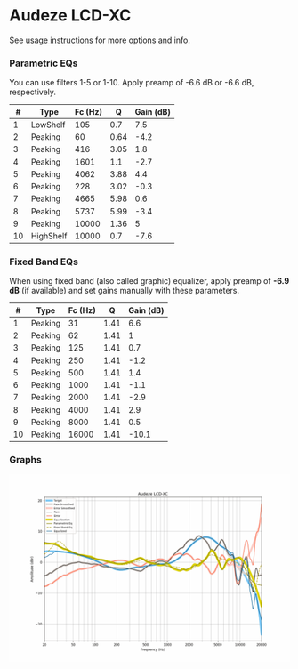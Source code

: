 # Audeze LCD-XC
See [usage instructions](https://github.com/jaakkopasanen/AutoEq#usage) for more options and info.

### Parametric EQs
You can use filters 1-5 or 1-10. Apply preamp of -6.6 dB or -6.6 dB, respectively.

|   # | Type      |   Fc (Hz) |    Q |   Gain (dB) |
|-----|-----------|-----------|------|-------------|
|   1 | LowShelf  |       105 | 0.7  |         7.5 |
|   2 | Peaking   |        60 | 0.64 |        -4.2 |
|   3 | Peaking   |       416 | 3.05 |         1.8 |
|   4 | Peaking   |      1601 | 1.1  |        -2.7 |
|   5 | Peaking   |      4062 | 3.88 |         4.4 |
|   6 | Peaking   |       228 | 3.02 |        -0.3 |
|   7 | Peaking   |      4665 | 5.98 |         0.6 |
|   8 | Peaking   |      5737 | 5.99 |        -3.4 |
|   9 | Peaking   |     10000 | 1.36 |         5   |
|  10 | HighShelf |     10000 | 0.7  |        -7.6 |

### Fixed Band EQs
When using fixed band (also called graphic) equalizer, apply preamp of **-6.9 dB** (if available) and set gains manually with these parameters.

|   # | Type    |   Fc (Hz) |    Q |   Gain (dB) |
|-----|---------|-----------|------|-------------|
|   1 | Peaking |        31 | 1.41 |         6.6 |
|   2 | Peaking |        62 | 1.41 |         1   |
|   3 | Peaking |       125 | 1.41 |         0.7 |
|   4 | Peaking |       250 | 1.41 |        -1.2 |
|   5 | Peaking |       500 | 1.41 |         1.4 |
|   6 | Peaking |      1000 | 1.41 |        -1.1 |
|   7 | Peaking |      2000 | 1.41 |        -2.9 |
|   8 | Peaking |      4000 | 1.41 |         2.9 |
|   9 | Peaking |      8000 | 1.41 |         0.5 |
|  10 | Peaking |     16000 | 1.41 |       -10.1 |

### Graphs
![](./Audeze%20LCD-XC.png)

